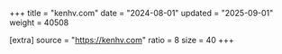 +++
title = "kenhv.com"
date = "2024-08-01"
updated = "2025-09-01"
weight = 40508

[extra]
source = "https://kenhv.com"
ratio = 8
size = 40
+++
